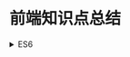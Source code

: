 # 前端知识点总结

<details>
<summary>ES6</summary>

1. [for in 和 for of 与Iterator](./src/ES6/for%20in%20和%20for%20of%20与Iterator.md)
2. asdf 
</details>